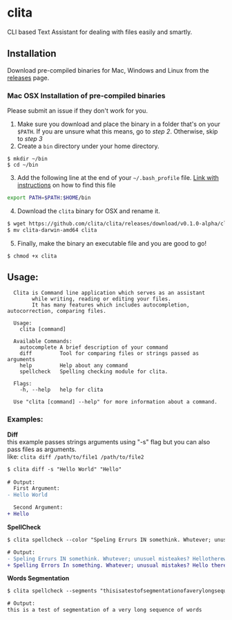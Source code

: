 # clita
CLI based Text Assistant for dealing with files easily and smartly.  

## Installation

Download pre-compiled binaries for Mac, Windows and Linux from the [releases](https://github.com/clita/clita/releases) page.  

### Mac OSX Installation of pre-compiled binaries
Please submit an issue if they don't work for you.  

1. Make sure you download and place the binary in a folder that's on your `$PATH`.  If you are unsure what this means, go to *step 2*. Otherwise, skip to *step 3*
2. Create a `bin` directory under your home directory.
```
$ mkdir ~/bin
$ cd ~/bin
```
3. Add the following line at the end of your `~/.bash_profile` file.  [Link with instructions](https://natelandau.com/my-mac-osx-bash_profile/) on how to find this file
```sh
export PATH=$PATH:$HOME/bin
```
4. Download the `clita` binary for OSX and rename it.  
```sh
$ wget https://github.com/clita/clita/releases/download/v0.1.0-alpha/clita-darwin-amd64  
$ mv clita-darwin-amd64 clita
```
5. Finally, make the binary an executable file and you are good to go!
```
$ chmod +x clita
```

## Usage: 
```
  Clita is Command line application which serves as an assistant
        while writing, reading or editing your files.
        It has many features which includes autocompletion, autocorrection, comparing files.

  Usage:
    clita [command]

  Available Commands:
    autocomplete A brief description of your command
    diff         Tool for comparing files or strings passed as arguments
    help         Help about any command
    spellcheck   Spelling checking module for clita.

  Flags:
    -h, --help   help for clita

  Use "clita [command] --help" for more information about a command.
```  

### Examples: 
**Diff**   
this example passes strings arguments using "-s" flag but you can also pass files as arguments.  
like: `clita diff /path/to/file1 /path/to/file2`
```diff
$ clita diff -s "Hello World" "Hello"
  
# Output:  
  First Argument:  
- Hello World

  Second Argument:  
+ Hello 
```  

**SpellCheck**  
```diff
$ clita spellcheck --color "Speling Errurs IN somethink. Whutever; unusuel misteakes? Hellothereworld"

# Output: 
- Speling Errurs IN somethink. Whutever; unusuel misteakes? Hellothereworld
+ Spelling Errors In something. Whatever; unusual mistakes? Hello there world
```  

**Words Segmentation**  
```diff
$ clita spellcheck --segments "thisisatestofsegmentationofaverylongsequenceofwords"

# Output: 
this is a test of segmentation of a very long sequence of words
```  
  
